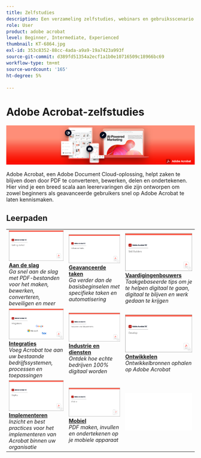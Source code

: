 ```yaml
---
title: Zelfstudies
description: Een verzameling zelfstudies, webinars en gebruiksscenario’s voor Adobe Acrobat DC
role: User
product: adobe acrobat
level: Beginner, Intermediate, Experienced
thumbnail: KT-6864.jpg
exl-id: 353c8352-88cc-4ada-a9a9-19a7423a993f
source-git-commit: d389fd51354a2ecf1a1b0e10716509c18966bc69
workflow-type: tm+mt
source-wordcount: '165'
ht-degree: 5%

---
```


# Adobe Acrobat-zelfstudies

![Acrobat-hoofdafbeelding](assets/Hero_Acrobat.jpg)

Adobe Acrobat, een Adobe Document Cloud-oplossing, helpt zaken te blijven doen door PDF te converteren, bewerken, delen en ondertekenen. Hier vind je een breed scala aan leerervaringen die zijn ontworpen om zowel beginners als geavanceerde gebruikers snel op Adobe Acrobat te laten kennismaken.

## Leerpaden

<table style="table-layout:fixed">
<tr>
  <td>
    <a href="getting-started/getting-started-overview.md">
      <img alt="Aan de slag" src="assets/acrobat_title_getting_started.png" />
    </a>
    <div>
    <a href="getting-started/getting-started-overview.md"><strong>Aan de slag</strong></a>
    </div>
    <em>Ga snel aan de slag met PDF-bestanden voor het maken, bewerken, converteren, beveiligen en meer</em>
    <br>
  </td>
  <td>
    <a href="advanced-tasks/advanced-tasks-overview.md">
      <img alt="Geavanceerde taken" src="assets/acrobat_title_advanced_tasks.png" />
    </a>
    <div>
    <a href="advanced-tasks/advanced-tasks-overview.md"><strong>Geavanceerde taken</strong></a>
    </div>
    <em>Ga verder dan de basisbeginselen met specifieke taken en automatisering</em>
    <br>
  </td>
  <td>
    <a href="skill-builder/skill-builder-overview.md">
      <img alt="Skill Builder" src="assets/acrobat_title_skill_builder.png" />
    </a>
    <div>
    <a href="skill-builder/skill-builder-overview.md"><strong>Vaardigingenbouwers</strong></a>
    </div>
    <em>Taakgebaseerde tips om je te helpen digitaal te gaan, digitaal te blijven en werk gedaan te krijgen</em>
    <br>
  </td>
</tr>
<tr>
  <td>
    <a href="integrate/integrate-overview.md">
      <img alt="Integraties" src="assets/acrobat_title_integrate.png" />
    </a>
    <div>
    <a href="integrate/integrate-overview.md"><strong>Integraties</strong></a>
    </div>
    <em>Voeg Acrobat toe aan uw bestaande bedrijfssystemen, processen en toepassingen</em>
    <br>
  </td>
  <td>
    <a href="industry/industry-overview.md">
      <img alt="Industrie en diensten" src="assets/acrobat_title_industry.png" />
    </a>
    <div>
    <a href="industry/industry-overview.md"><strong>Industrie en diensten</strong></a>
    </div>
    <em>Ontdek hoe echte bedrijven 100% digitaal worden</em>
    <br>
  </td>  
  <td>
    <a href="develop/develop-overview.md">
      <img alt="Ontwikkelen" src="assets/acrobat_title_develop.png" />
    </a>
    <div>
    <a href="develop/develop-overview.md"><strong>Ontwikkelen</strong></a>
    </div>
    <em>Ontwikkelbronnen ophalen op Adobe Acrobat</em>
    <br>
  </td>
</tr>
<tr>
  <td>
    <a href="deploy/deploy-overview.md">
      <img alt="Implementeren" src="assets/acrobat_title_deploy.png" />
    </a>
    <div>
    <a href="deploy/deploy-overview.md"><strong>Implementeren</strong></a>
    </div>
    <em>Inzicht en best practices voor het implementeren van Acrobat binnen uw organisatie</em>
    <br>
  </td>
  <td>
    <a href="mobile/mobile-overview.md">
      <img alt="Mobiel" src="assets/acrobat_title_mobile.png" />
    </a>
    <div>
    <a href="mobile/mobile-overview.md"><strong>Mobiel</strong></a>
    </div>
    <em>PDF maken, invullen en ondertekenen op je mobiele apparaat</em>
    <br>
  </td>  
  <td>
   <img alt="Spacer" src="assets/Whitespacer.png" />
    <div>
    <br>
  </td>
</tr>
</table>
